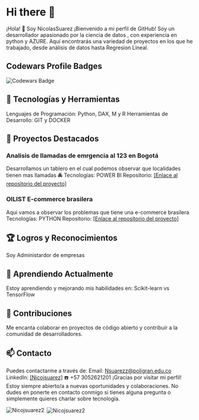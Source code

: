 

# Hi there 👋
¡Hola! 👋 Soy NicolasSuarez
¡Bienvenido a mi perfil de GitHub! Soy un desarrollador apasionado por la ciencia de datos , con experiencia en python y AZURE. Aquí encontrarás una variedad de proyectos en los que he trabajado, desde análisis de datos hasta Regresion Lineal.

## Codewars Profile Badges
![Codewars Badge](https://www.codewars.com/users/NicoJSuarez2/badges/large)

## 🔧 Tecnologías y Herramientas
Lenguajes de Programación: Python, DAX, M y R
Herramientas de Desarrollo: GIT y DOCKER


## 📂 Proyectos Destacados
### Analisis de llamadas de emrgencia al 123 en Bogotá
Desarrollamos un tablero en el cual podemos observar que localidades tienen mas llamadas 🚔
Tecnologías: POWER BI
Repositorio: [[Enlace al repositorio del proyecto] ](https://github.com/NicoJSuarez2/Llamadas-Emergencia-123)

### OILIST E-commerce brasilera
Aqui vamos a observar los problemas que tiene una e-commerce brasilera 
Tecnologías: PYTHON
Repositorio: [[Enlace al repositorio del proyecto]](https://github.com/NicoJSuarez2/OILIST)


## 🏆 Logros y Reconocimientos
Soy Administardor de empresas 


## 🌱 Aprendiendo Actualmente
Estoy aprendiendo y mejorando mis habilidades en:
Scikit-learn vs TensorFlow

## 🤝 Contribuciones
Me encanta colaborar en proyectos de código abierto y contribuir a la comunidad de desarrolladores. 

## 📫 Contacto
Puedes contactarme a través de:
Email: Nsuarezz@poligran.edu.co
LinkedIn: [[Nicojsuarez]](https://www.linkedin.com/in/nicojsuarez/)
☎️ +57 3052621201 
¡Gracias por visitar mi perfil! Estoy siempre abierto/a a nuevas oportunidades y colaboraciones. No dudes en ponerte en contacto conmigo si tienes alguna pregunta o simplemente quieres charlar sobre tecnología.


<p><img align="left" src="https://github-readme-stats.vercel.app/api/top-langs?username=Nicojsuarez2&show_icons=true&locale=en" alt="Nicojsuarez2" /></p>

<p>&nbsp;<img align="center" src="https://github-readme-stats.vercel.app/api?username=Nicojsuarez2&show_icons=true&locale=en&hide_rank=true&card_width=300px" alt="Nicojsuarez2" /></p>

